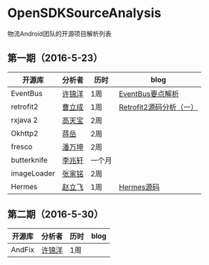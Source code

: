 # OpenSDKSourceAnalysis
物流Android团队的开源项目解析列表

## 第一期（2016-5-23）


| 开源库 | 分析者 | 历时 |blog|
|--------|--------|--------|--------|
|   EventBus     |   [许锦洋](https://github.com/xujinyang)     | 1周|[ EventBus要点解析](http://blog.csdn.net/mobilexu/article/details/51501686)|
|retrofit2|[曹立成](https://github.com/Richard-Cao)|1周|[Retrofit2源码分析（一）](http://richardcao.me/2016/05/29/Retrofit2%E6%BA%90%E7%A0%81%E5%88%86%E6%9E%90%EF%BC%88%E4%B8%80%EF%BC%89/)|
|rxjava 2|[高天宝](https://github.com/wdgtb)|2周||
|Okhttp2|[蒋岳](https://github.com/jiangyue2780)|2周||
|fresco |[潘万坤](https://github.com/pandavickey)|2周||
|butterknife|[李兆轩](https://github.com/lizhaoxuan)|一个月||
|imageLoader|[张家铭](https://github.com/LonerJimmy)|2周||
|Hermes|[赵立飞](https://github.com/Xiaofei-it)|1周|[Hermes源码](https://github.com/Xiaofei-it/Hermes)|

## 第二期（2016-5-30）


| 开源库 | 分析者 | 历时 |blog|
|--------|--------|--------|--------|
| AndFix  |    [许锦洋](https://github.com/xujinyang)     | 1周||
